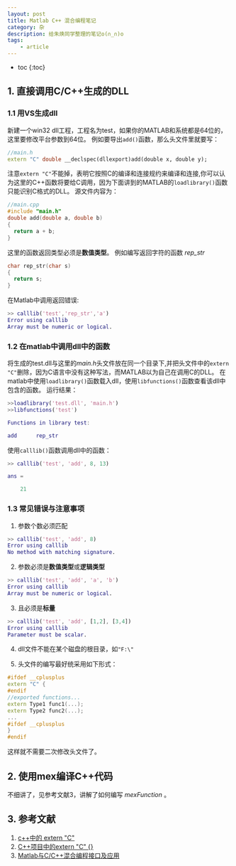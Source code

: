 ```yaml
---
layout: post
title: Matlab C++ 混合编程笔记
category: 杂
description: 给朱焕同学整理的笔记o(∩_∩)o
tags:
    - article
---
```


* toc
{:toc}
## 1. 直接调用C/C++生成的DLL

### 1.1 用VS生成dll
新建一个win32 dll工程，工程名为test，如果你的MATLAB和系统都是64位的，这里要修改平台参数到64位。
例如要导出`add()`函数，那么头文件里就要写：

```c++
//main.h
extern "C" double __declspec(dllexport)add(double x, double y);
```

注意`extern "C"`不能掉，表明它按照C的编译和连接规约来编译和连接,你可以认为这里的C++函数将要给C调用，因为下面讲到的MATLAB的`loadlibrary()`函数只能识别C格式的DLL。
源文件内容为：

```c++
//main.cpp
#include "main.h"
double add(double a, double b)
{
  return a + b;
}
```

这里的函数返回类型必须是**数值类型**。
例如编写返回字符的函数 *rep_str*  



```c++
char rep_str(char s)
{
  return s;
}
```



在Matlab中调用返回错误:
```matlab
>> calllib('test','rep_str','a')
Error using calllib
Array must be numeric or logical.
```


### 1.2 在matlab中调用dll中的函数
将生成的test.dll与这里的*main.h*头文件放在同一个目录下,并把头文件中的`extern "C"`删除，因为C语言中没有这种写法，而MATLAB以为自己在调用C的DLL。
在matlab中使用`loadlibrary()`函数载入dll，使用`libfunctions()`函数查看该dll中包含的函数。
运行结果：

```matlab
>>loadlibrary('test.dll', 'main.h')
>>libfunctions('test')

Functions in library test:

add      rep_str  
```

使用`calllib()`函数调用dll中的函数：

```matlab
>> calllib('test', 'add', 8, 13)

ans =

    21
```

### 1.3 常见错误与注意事项
1. 参数个数必须匹配
```matlab
>> calllib('test', 'add', 8)
Error using calllib
No method with matching signature.
```
2. 参数必须是**数值类型**或**逻辑类型**
```matlab
>> calllib('test', 'add', 'a', 'b')
Error using calllib
Array must be numeric or logical.
```
3. 且必须是**标量**
```matlab
>> calllib('test', 'add', [1,2], [3,4])
Error using calllib
Parameter must be scalar.
```
4. dll文件不能在某个磁盘的根目录，如`"F:\"`

5. 头文件的编写最好统采用如下形式：
```c++
#ifdef __cplusplus
extern "C" {
#endif
//exported functions...
extern Type1 func1(...);
extern Type2 func2(...);
...
#ifdef __cplusplus
}
#endif
```
这样就不需要二次修改头文件了。


## 2. 使用mex编译C++代码

不细讲了，见参考文献3，讲解了如何编写 *mexFunction* 。

## 3. 参考文献

1. [c++中的 extern "C"](http://songpengfei.iteye.com/blog/1100239)
2. [C++项目中的extern "C" {}](http://www.cnblogs.com/skynet/archive/2010/07/10/1774964.html)
3. [Matlab与C/C++混合编程接口及应用](http://www.cnblogs.com/lidabo/archive/2012/08/24/2654148.html)
